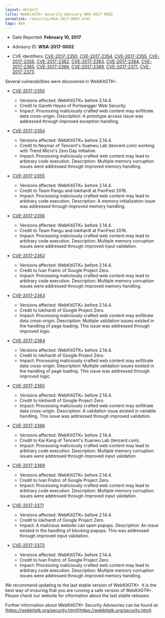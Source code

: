 ```yaml
---
layout: default
title: WebKitGTK+ Security Advisory WSA-2017-0002
permalink: /security/WSA-2017-0002.html
tags: WSA
---
```


* Date Reported: **February 10, 2017**

* Advisory ID: **WSA-2017-0002**

* CVE identifiers: [CVE-2017-2350](#CVE-2017-2350), [CVE-2017-2354](#CVE-2017-2354),
  [CVE-2017-2355](#CVE-2017-2355), [CVE-2017-2356](#CVE-2017-2356),
  [CVE-2017-2362](#CVE-2017-2362), [CVE-2017-2363](#CVE-2017-2363),
  [CVE-2017-2364](#CVE-2017-2364), [CVE-2017-2365](#CVE-2017-2365),
  [CVE-2017-2366](#CVE-2017-2366), [CVE-2017-2369](#CVE-2017-2369),
  [CVE-2017-2371](#CVE-2017-2371), [CVE-2017-2373](#CVE-2017-2373).


Several vulnerabilities were discovered in WebKitGTK+.

* <a name="CVE-2017-2350" href="https://cve.mitre.org/cgi-bin/cvename.cgi?name=CVE-2017-2350">CVE-2017-2350</a>
  * Versions affected: WebKitGTK+ before 2.14.4.
  * Credit to Gareth Heyes of Portswigger Web Security.
  * Impact: Processing maliciously crafted web content may exfiltrate
    data cross-origin. Description: A prototype access issue was
    addressed through improved exception handling.

* <a name="CVE-2017-2354" href="https://cve.mitre.org/cgi-bin/cvename.cgi?name=CVE-2017-2354">CVE-2017-2354</a>
  * Versions affected: WebKitGTK+ before 2.14.4.
  * Credit to Neymar of Tencent's Xuanwu Lab (tencent.com) working with
    Trend Micro's Zero Day Initiative.
  * Impact: Processing maliciously crafted web content may lead to
    arbitrary code execution. Description: Multiple memory corruption
    issues were addressed through improved memory handling.

* <a name="CVE-2017-2355" href="https://cve.mitre.org/cgi-bin/cvename.cgi?name=CVE-2017-2355">CVE-2017-2355</a>
  * Versions affected: WebKitGTK+ before 2.14.4.
  * Credit to Team Pangu and lokihardt at PwnFest 2016.
  * Impact: Processing maliciously crafted web content may lead to
    arbitrary code execution. Description: A memory initialization issue
    was addressed through improved memory handling.

* <a name="CVE-2017-2356" href="https://cve.mitre.org/cgi-bin/cvename.cgi?name=CVE-2017-2356">CVE-2017-2356</a>
  * Versions affected: WebKitGTK+ before 2.14.4.
  * Credit to Team Pangu and lokihardt at PwnFest 2016.
  * Impact: Processing maliciously crafted web content may lead to
    arbitrary code execution. Description: Multiple memory corruption
    issues were addressed through improved input validation.

* <a name="CVE-2017-2362" href="https://cve.mitre.org/cgi-bin/cvename.cgi?name=CVE-2017-2362">CVE-2017-2362</a>
  * Versions affected: WebKitGTK+ before 2.14.4.
  * Credit to Ivan Fratric of Google Project Zero.
  * Impact: Processing maliciously crafted web content may lead to
    arbitrary code execution. Description: Multiple memory corruption
    issues were addressed through improved memory handling.

* <a name="CVE-2017-2363" href="https://cve.mitre.org/cgi-bin/cvename.cgi?name=CVE-2017-2363">CVE-2017-2363</a>
  * Versions affected: WebKitGTK+ before 2.14.4.
  * Credit to lokihardt of Google Project Zero.
  * Impact: Processing maliciously crafted web content may exfiltrate
    data cross-origin. Description: Multiple validation issues existed
    in the handling of page loading. This issue was addressed through
    improved logic.

* <a name="CVE-2017-2364" href="https://cve.mitre.org/cgi-bin/cvename.cgi?name=CVE-2017-2364">CVE-2017-2364</a>
  * Versions affected: WebKitGTK+ before 2.14.4.
  * Credit to lokihardt of Google Project Zero.
  * Impact: Processing maliciously crafted web content may exfiltrate
    data cross-origin. Description: Multiple validation issues existed
    in the handling of page loading. This issue was addressed through
    improved logic.

* <a name="CVE-2017-2365" href="https://cve.mitre.org/cgi-bin/cvename.cgi?name=CVE-2017-2365">CVE-2017-2365</a>
  * Versions affected: WebKitGTK+ before 2.14.4.
  * Credit to lokihardt of Google Project Zero.
  * Impact: Processing maliciously crafted web content may exfiltrate
    data cross-origin. Description: A validation issue existed in
    variable handling. This issue was addressed through improved
    validation.

* <a name="CVE-2017-2366" href="https://cve.mitre.org/cgi-bin/cvename.cgi?name=CVE-2017-2366">CVE-2017-2366</a>
  * Versions affected: WebKitGTK+ before 2.14.4.
  * Credit to Kai Kang of Tencent's Xuanwu Lab (tencent.com).
  * Impact: Processing maliciously crafted web content may lead to
    arbitrary code execution. Description: Multiple memory corruption
    issues were addressed through improved input validation.

* <a name="CVE-2017-2369" href="https://cve.mitre.org/cgi-bin/cvename.cgi?name=CVE-2017-2369">CVE-2017-2369</a>
  * Versions affected: WebKitGTK+ before 2.14.4.
  * Credit to Ivan Fratric of Google Project Zero.
  * Impact: Processing maliciously crafted web content may lead to
    arbitrary code execution. Description: Multiple memory corruption
    issues were addressed through improved input validation.

* <a name="CVE-2017-2371" href="https://cve.mitre.org/cgi-bin/cvename.cgi?name=CVE-2017-2371">CVE-2017-2371</a>
  * Versions affected: WebKitGTK+ before 2.14.4.
  * Credit to lokihardt of Google Project Zero.
  * Impact: A malicious website can open popups. Description: An issue
    existed in the handling of blocking popups. This was addressed
    through improved input validation.

* <a name="CVE-2017-2373" href="https://cve.mitre.org/cgi-bin/cvename.cgi?name=CVE-2017-2373">CVE-2017-2373</a>
  * Versions affected: WebKitGTK+ before 2.14.4.
  * Credit to Ivan Fratric of Google Project Zero.
  * Impact: Processing maliciously crafted web content may lead to
    arbitrary code execution. Description: Multiple memory corruption
    issues were addressed through improved memory handling.


We recommend updating to the last stable version of WebKitGTK+. It is
the best way of ensuring that you are running a safe version of
WebKitGTK+. Please check our website for information about the last
stable releases.

Further information about WebKitGTK+ Security Advisories can be found at:
[https://webkitgtk.org/security.html](https://webkitgtk.org/security.html)
